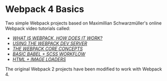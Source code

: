 # Webpack 4 Basics

Two simple Webpack projects based on Maximillian Schwarzmüller's online Webpack video tutorials called: 

* [*WHAT IS WEBPACK, HOW DOES IT WORK?*](https://www.youtube.com/watch?v=GU-2T7k9NfI)
* [*USING THE WEBPACK DEV SERVER*](https://www.youtube.com/watch?v=HNRt0lODCQM)
* [*THE WEBPACK CORE CONCEPTS*](https://www.youtube.com/watch?v=8DDVr6wjJzQ)
* [*BASIC BABEL + SCSS WORKFLOW*](https://www.youtube.com/watch?v=8vnkM8JgjpU)
* [*HTML + IMAGE LOADERS*](https://www.youtube.com/watch?v=CzLiXgRUt4g)

The original Webpack 2 projects have been modified to work with Webpack 4.







